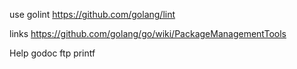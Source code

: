 use golint
https://github.com/golang/lint


links
https://github.com/golang/go/wiki/PackageManagementTools

Help
godoc ftp printf
